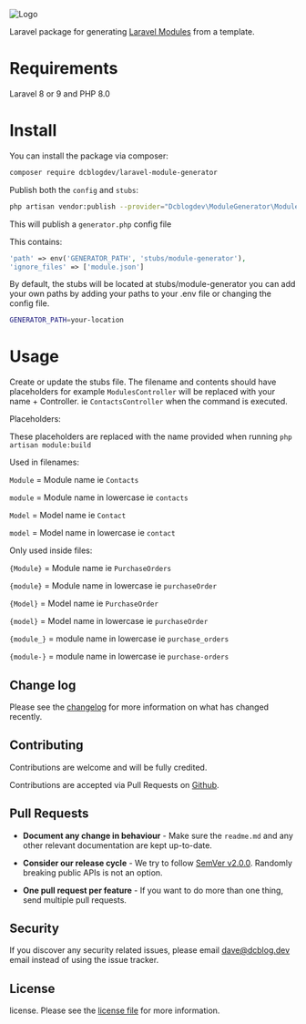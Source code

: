 ![Logo](https://repository-images.githubusercontent.com/463559799/6ff80679-ea73-42b9-bcb1-cb4e0e77f475)

Laravel package for generating [Laravel Modules](https://github.com/nWidart/laravel-modules) from a template. 

# Requirements

Laravel 8 or 9 and PHP 8.0

# Install

You can install the package via composer:

```bash
composer require dcblogdev/laravel-module-generator
```

Publish both the `config` and `stubs`:

```bash
php artisan vendor:publish --provider="Dcblogdev\ModuleGenerator\ModuleGeneratorServiceProvider"
```

This will publish a `generator.php` config file

This contains:
```php
'path' => env('GENERATOR_PATH', 'stubs/module-generator'),
'ignore_files' => ['module.json']
```
By default, the stubs will be located at stubs/module-generator you can add your own paths by adding your paths to your .env file or changing the config file.

```bash 
GENERATOR_PATH=your-location
```

# Usage

Create or update the stubs file. The filename and contents should have placeholders for example `ModulesController` will be replaced with your name + Controller. ie `ContactsController` when the command is executed.

Placeholders:

These placeholders are replaced with the name provided when running `php artisan module:build`

Used in filenames:

`Module` = Module name ie `Contacts`

`module` = Module name in lowercase ie `contacts`

`Model` = Model name ie `Contact`

`model` = Model name in lowercase ie `contact`

Only used inside files:


`{Module}` = Module name ie `PurchaseOrders`

`{module}` = Module name in lowercase ie `purchaseOrder`

`{Model}` = Model name ie `PurchaseOrder`

`{model}` = Model name in lowercase ie `purchaseOrder`

`{module_}` = module name in lowercase ie `purchase_orders`

`{module-}` = module name in lowercase ie `purchase-orders` 

## Change log

Please see the [changelog][3] for more information on what has changed recently.

## Contributing

Contributions are welcome and will be fully credited.

Contributions are accepted via Pull Requests on [Github][4].

## Pull Requests

- **Document any change in behaviour** - Make sure the `readme.md` and any other relevant documentation are kept up-to-date.

- **Consider our release cycle** - We try to follow [SemVer v2.0.0][5]. Randomly breaking public APIs is not an option.

- **One pull request per feature** - If you want to do more than one thing, send multiple pull requests.

## Security

If you discover any security related issues, please email dave@dcblog.dev email instead of using the issue tracker.

## License

license. Please see the [license file][6] for more information.

[3]:    changelog.md
[4]:    https://github.com/dcblogdev/laravel-module-generator
[5]:    http://semver.org/
[6]:    license.md
